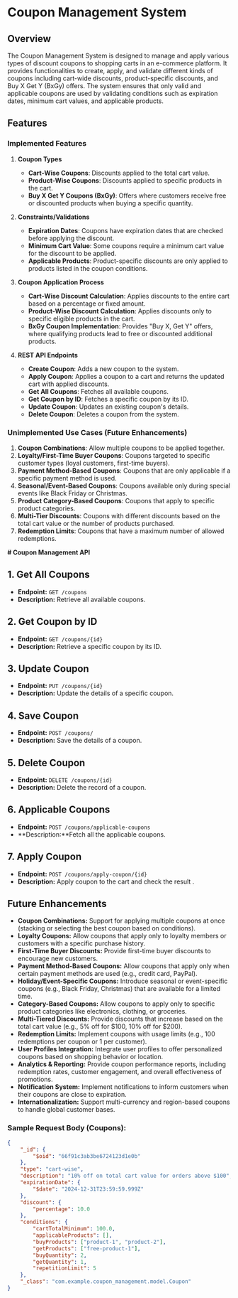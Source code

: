 # Coupon Management System

## Overview

The Coupon Management System is designed to manage and apply various types of discount coupons to shopping carts in an e-commerce platform. It provides functionalities to create, apply, and validate different kinds of coupons including cart-wide discounts, product-specific discounts, and Buy X Get Y (BxGy) offers. The system ensures that only valid and applicable coupons are used by validating conditions such as expiration dates, minimum cart values, and applicable products.

## Features

### Implemented Features
1. **Coupon Types**
   - **Cart-Wise Coupons**: Discounts applied to the total cart value.
   - **Product-Wise Coupons**: Discounts applied to specific products in the cart.
   - **Buy X Get Y Coupons (BxGy)**: Offers where customers receive free or discounted products when buying a specific quantity.

2. **Constraints/Validations**
   - **Expiration Dates**: Coupons have expiration dates that are checked before applying the discount.
   - **Minimum Cart Value**: Some coupons require a minimum cart value for the discount to be applied.
   - **Applicable Products**: Product-specific discounts are only applied to products listed in the coupon conditions.

3. **Coupon Application Process**
   - **Cart-Wise Discount Calculation**: Applies discounts to the entire cart based on a percentage or fixed amount.
   - **Product-Wise Discount Calculation**: Applies discounts only to specific eligible products in the cart.
   - **BxGy Coupon Implementation**: Provides "Buy X, Get Y" offers, where qualifying products lead to free or discounted additional products.

4. **REST API Endpoints**
   - **Create Coupon**: Adds a new coupon to the system.
   - **Apply Coupon**: Applies a coupon to a cart and returns the updated cart with applied discounts.
   - **Get All Coupons**: Fetches all available coupons.
   - **Get Coupon by ID**: Fetches a specific coupon by its ID.
   - **Update Coupon**: Updates an existing coupon's details.
   - **Delete Coupon**: Deletes a coupon from the system.

### Unimplemented Use Cases (Future Enhancements)
1. **Coupon Combinations**: Allow multiple coupons to be applied together.
2. **Loyalty/First-Time Buyer Coupons**: Coupons targeted to specific customer types (loyal customers, first-time buyers).
3. **Payment Method-Based Coupons**: Coupons that are only applicable if a specific payment method is used.
4. **Seasonal/Event-Based Coupons**: Coupons available only during special events like Black Friday or Christmas.
5. **Product Category-Based Coupons**: Coupons that apply to specific product categories.
6. **Multi-Tier Discounts**: Coupons with different discounts based on the total cart value or the number of products purchased.
7. **Redemption Limits**: Coupons that have a maximum number of allowed redemptions.


**# Coupon Management API**

## 1. Get All Coupons
- **Endpoint:** `GET /coupons`
- **Description:** Retrieve all available coupons.

## 2. Get Coupon by ID
- **Endpoint:** `GET /coupons/{id}`
- **Description:** Retrieve a specific coupon by its ID.

## 3. Update Coupon
- **Endpoint:** `PUT /coupons/{id}`
- **Description:** Update the details of a specific coupon.

## 4. Save Coupon
- **Endpoint:** `POST /coupons/`
- **Description:** Save the details of a coupon.

## 5. Delete Coupon
- **Endpoint:** `DELETE /coupons/{id}`
- **Description:** Delete the record of a coupon.

## 6. Applicable Coupons
- **Endpoint:** `POST /coupons/applicable-coupons`
- **Description:**Fetch all the applicable coupons.

## 7. Apply Coupon
- **Endpoint:** `POST /coupons/apply-coupon/{id}`
- **Description:** Apply coupon to the cart and check the result .

## Future Enhancements

- **Coupon Combinations:** Support for applying multiple coupons at once (stacking or selecting the best coupon based on conditions).
- **Loyalty Coupons:** Allow coupons that apply only to loyalty members or customers with a specific purchase history.
- **First-Time Buyer Discounts:** Provide first-time buyer discounts to encourage new customers.
- **Payment Method-Based Coupons:** Allow coupons that apply only when certain payment methods are used (e.g., credit card, PayPal).
- **Holiday/Event-Specific Coupons:** Introduce seasonal or event-specific coupons (e.g., Black Friday, Christmas) that are available for a limited time.
- **Category-Based Coupons:** Allow coupons to apply only to specific product categories like electronics, clothing, or groceries.
- **Multi-Tiered Discounts:** Provide discounts that increase based on the total cart value (e.g., 5% off for $100, 10% off for $200).
- **Redemption Limits:** Implement coupons with usage limits (e.g., 100 redemptions per coupon or 1 per customer).
- **User Profiles Integration:** Integrate user profiles to offer personalized coupons based on shopping behavior or location.
- **Analytics & Reporting:** Provide coupon performance reports, including redemption rates, customer engagement, and overall effectiveness of promotions.
- **Notification System:** Implement notifications to inform customers when their coupons are close to expiration.
- **Internationalization:** Support multi-currency and region-based coupons to handle global customer bases.

### Sample Request Body (Coupons):
```json
{
    "_id": {
        "$oid": "66f91c3ab3be6724123d1e0b"
    },
    "type": "cart-wise",
    "description": "10% off on total cart value for orders above $100",
    "expirationDate": {
        "$date": "2024-12-31T23:59:59.999Z"
    },
    "discount": {
        "percentage": 10.0
    },
    "conditions": {
        "cartTotalMinimum": 100.0,
        "applicableProducts": [],
        "buyProducts": ["product-1", "product-2"],
        "getProducts": ["free-product-1"],
        "buyQuantity": 2,
        "getQuantity": 1,
        "repetitionLimit": 5
    },
    "_class": "com.example.coupon_management.model.Coupon"
}
